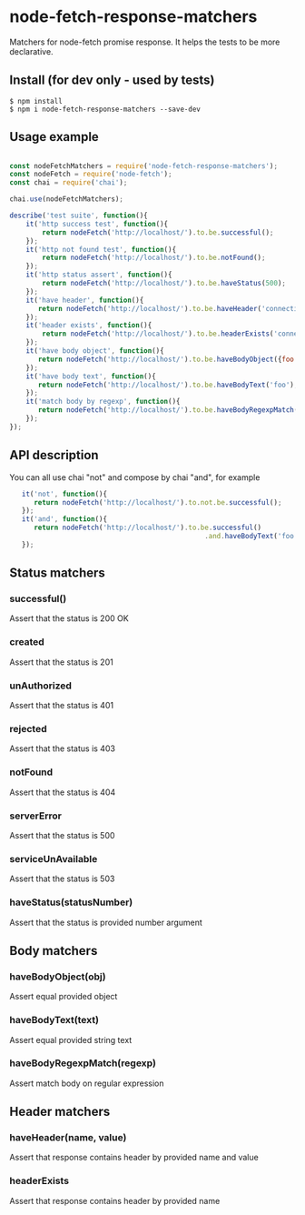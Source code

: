# node-fetch-response-matchers
Matchers for node-fetch promise response.
It helps the tests to be more declarative.

## Install (for dev only - used by tests)
```shell
$ npm install
$ npm i node-fetch-response-matchers --save-dev
```

## Usage example
```javascript

const nodeFetchMatchers = require('node-fetch-response-matchers');
const nodeFetch = require('node-fetch');
const chai = require('chai');

chai.use(nodeFetchMatchers);

describe('test suite', function(){
    it('http success test', function(){
        return nodeFetch('http://localhost/').to.be.successful();
    });
    it('http not found test', function(){
        return nodeFetch('http://localhost/').to.be.notFound();
    });
    it('http status assert', function(){
        return nodeFetch('http://localhost/').to.be.haveStatus(500);
    });
    it('have header', function(){
       return nodeFetch('http://localhost/').to.be.haveHeader('connection', 'close');
    });
    it('header exists', function(){
        return nodeFetch('http://localhost/').to.be.headerExists('connection');
    });
    it('have body object', function(){
       return nodeFetch('http://localhost/').to.be.haveBodyObject({foo: 'bar'});
    });
    it('have body text', function(){
       return nodeFetch('http://localhost/').to.be.haveBodyText('foo');
    });
    it('match body by regexp', function(){
       return nodeFetch('http://localhost/').to.be.haveBodyRegexpMatch(/foo/gi);
    });
});
```

## API description
You can all use chai "not" and compose by chai "and", for example

```javascript
   it('not', function(){
      return nodeFetch('http://localhost/').to.not.be.successful();
   });
   it('and', function(){
      return nodeFetch('http://localhost/').to.be.successful()
                                                .and.haveBodyText('foo');
   });
```


## Status matchers
### successful()
Assert that the status is 200 OK

### created
Assert that the status is 201

### unAuthorized
Assert that the status is 401

### rejected
Assert that the status is 403

### notFound
Assert that the status is 404

### serverError
Assert that the status is 500

### serviceUnAvailable
Assert that the status is 503

### haveStatus(statusNumber)
Assert that the status is provided number argument

## Body matchers
### haveBodyObject(obj)
Assert equal provided object

### haveBodyText(text)
Assert equal provided string text

### haveBodyRegexpMatch(regexp)
Assert match body on regular expression

## Header matchers
### haveHeader(name, value)
Assert that response contains header by provided name and value

### headerExists
Assert that response contains header by provided name
